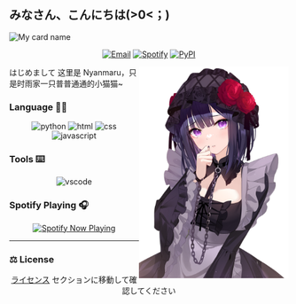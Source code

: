## みなさん、こんにちは(⁠>⁠0⁠<⁠；⁠)

![My card name](https://cardivo.vercel.app/api?name=Cloryn&description=Hola,%20I'm%20cloryn%20welcome%20you%20for%20visiting%20%F0%9F%91%8B&image=https://avatars.githubusercontent.com/u/156493057?s=400&u=214a45ba0da6db16e805aa010456664b3f7d21ce&v=4&backgroundColor=%23ecf0f1&instagram=Zuck&github=chloethesis&pattern=leaf&colorPattern=%23eaeaea)

<p align="center">
  <a href="mailto:chloetease@waifu.club" target="_blank"><img src="https://img.shields.io/badge/Gmail-c14438.svg?&style=plastic&logo=gmail&logoColor=white" alt="Email"></a>
  <a href="https://open.spotify.com/user/pj3ib1pljoqewn4ti8se8yl1q" target="_blank"><img src="https://img.shields.io/badge/Spotify-1ed760.svg?&style=plastic&logo=spotify&logoColor=white" alt="Spotify"></a>
  <a href="https://pypi.org/user/SigureMo/" target="_blank"><img src="https://img.shields.io/badge/PyPI-3775a9.svg?&style=flat-square&logo=pypi&logoColor=white" alt="PyPI"></a>
</p>

<img align="right" width="270px" src="/assets/marin.png" />

はじめまして 这里是 Nyanmaru，只是时雨家一只普普通通的小猫猫~



### Language 👨‍🎤

<p align="center">
  <img alt="python" src="https://img.shields.io/badge/Python-3572a5?style=plastic&logo=python&logoColor=white">
  <img alt="html" src="https://img.shields.io/badge/HTML-e34c26?style=plastic&logo=html5&logoColor=white">
  <img alt="css" src="https://img.shields.io/badge/CSS-443399?style=plastic&logo=css3">
  <img alt="javascript" src="https://img.shields.io/badge/JavaScript-000000?style=plastic&logo=javascript">
  </p>

### Tools ⌨️

<p align="center">
  <img alt="vscode" src="https://img.shields.io/badge/VSCode-3860c4?style=plastic&logo=visual-studio-code&logoColor=white">
</p>

### Spotify Playing 🎧

<p align="center">
  <a href="https://open.spotify.com/user/pj3ib1pljoqewn4ti8se8yl1q" target="_blank"><img src="https://now-playing-on-spotify.vercel.app/api/spotify" alt="Spotify Now Playing" width="350"/></a>
</p>

_____

### ⚖ License

<p align="center">
<a href="/LICENSE/">ライセンス</a> セクションに移動して確認してください
</p>
